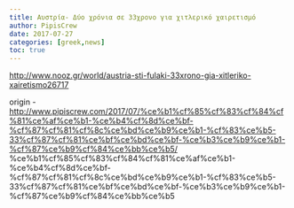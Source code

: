 ```yaml
---
title: Αυστρία- Δύο χρόνια σε 33χρονο για χιτλερικό χαιρετισμό
author: PipisCrew
date: 2017-07-27
categories: [greek,news]
toc: true
---
```


http://www.nooz.gr/world/austria-sti-fulaki-33xrono-gia-xitleriko-xairetismo26717

origin - http://www.pipiscrew.com/2017/07/%ce%b1%cf%85%cf%83%cf%84%cf%81%ce%af%ce%b1-%ce%b4%cf%8d%ce%bf-%cf%87%cf%81%cf%8c%ce%bd%ce%b9%ce%b1-%cf%83%ce%b5-33%cf%87%cf%81%ce%bf%ce%bd%ce%bf-%ce%b3%ce%b9%ce%b1-%cf%87%ce%b9%cf%84%ce%bb%ce%b5/ %ce%b1%cf%85%cf%83%cf%84%cf%81%ce%af%ce%b1-%ce%b4%cf%8d%ce%bf-%cf%87%cf%81%cf%8c%ce%bd%ce%b9%ce%b1-%cf%83%ce%b5-33%cf%87%cf%81%ce%bf%ce%bd%ce%bf-%ce%b3%ce%b9%ce%b1-%cf%87%ce%b9%cf%84%ce%bb%ce%b5
